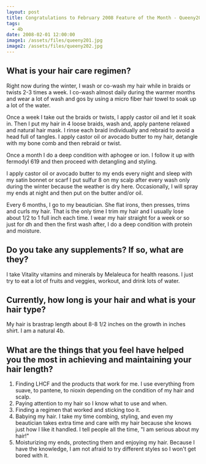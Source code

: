 ```yaml
---
layout: post
title: Congratulations to February 2008 Feature of the Month - Queeny20
tags:
  - 4b
date: 2008-02-01 12:00:00
image1: /assets/files/queeny201.jpg
image2: /assets/files/queeny202.jpg
---
```

## What is your hair care regimen?

Right now during the winter, I wash or co-wash my hair while in braids or twists 2-3 times a week. I co-wash almost daily during the warmer months and wear a lot of wash and gos by using a micro fiber hair towel to soak up a lot of the water.

Once a week I take out the braids or twists, I apply castor oil and let it soak in. Then I put my hair in 4 loose braids, wash and, apply pantene relaxed and natural hair mask. I rinse each braid individually and rebraid to avoid a head full of tangles. I apply castor oil or avocado butter to my hair, detangle with my bone comb and then rebraid or twist.

Once a month I do a deep condition with aphogee or ion. I follow it up with fermodyl 619 and then proceed with detangling and styling.

I apply castor oil or avocado butter to my ends every night and sleep with my satin bonnet or scarf I put sulfur 8 on my scalp after every wash only during the winter because the weather is dry here. Occasionally, I will spray my ends at night and then put on the butter and/or oil.

Every 6 months, I go to my beautician. She flat irons, then presses, trims and curls my hair. That is the only time I trim my hair and I usually lose about 1/2 to 1 full inch each time. I wear my hair straight for a week or so just for dh and then the first wash after, I do a deep condition with protein and moisture.

## Do you take any supplements? If so, what are they?

I take Vitality vitamins and minerals by Melaleuca for health reasons. I just try to eat a lot of fruits and veggies, workout, and drink lots of water.

## Currently, how long is your hair and what is your hair type?

My hair is brastrap length about 8-8 1/2 inches on the growth in inches shirt. I am a natural 4b.

## What are the things that you feel have helped you the most in achieving and maintaining your hair length?

1. Finding LHCF and the products that work for me. I use everything from suave, to pantene, to nioxin depending on the condition of my hair and scalp.
2. Paying attention to my hair so I know what to use and when.
3. Finding a regimen that worked and sticking too it.
4. Babying my hair. I take my time combing, styling, and even my beautician takes extra time and care with my hair because she knows just how I like it handled. I tell people all the time, "I am serious about my hair!"
5. Moisturizing my ends, protecting them and enjoying my hair. Because I have the knowledge, I am not afraid to try different styles so I won't get bored with it.
